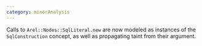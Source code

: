 ```yaml
---
category: minorAnalysis
---
```

Calls to `Arel::Nodes::SqlLiteral.new` are now modeled as instances of the `SqlConstruction` concept, as well as propagating taint from their argument.